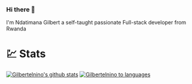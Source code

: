 ### Hi there 👋

I'm Ndatimana Gilbert a self-taught passionate Full-stack developer from Rwanda

# 💹 Stats
[![Gilbertelnino's github stats](https://github-readme-stats.vercel.app/api?username=Gilbertelnino)](https://github.com/Gilbertelnino)
[![Gilbertelnino to languages](https://github-readme-stats.vercel.app/api/top-langs/?username=Gilbertelnino)](https://github.com/Gilbertelnino)


<!--
**Gilbertelnino/Gilbertelnino** is a ✨ _special_ ✨ repository because its `README.md` (this file) appears on your GitHub profile.

I'm Ndatimana Gilbert a self-taught passionate Full-stack developer from Rwanda

- 🔭 I’m currently working on ...
- 🌱 I’m currently learning ...
- 👯 I’m looking to collaborate on ...
- 🤔 I’m looking for help with ...
- 💬 Ask me about ...
- 📫 How to reach me: ...
- 😄 Pronouns: ...
- ⚡ Fun fact: ...
-->
